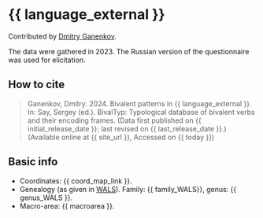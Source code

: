 # {{ language_external }}
Contributed by [Dmitry Ganenkov](https://www.leibniz-zas.de/en/personen/details/ganenkov-dmitry).

The data were gathered in 2023. The Russian version of the questionnaire was used for elicitation.

## How to cite
> Ganenkov, Dmitry. 2024. Bivalent patterns in {{ language_external }}. 
> In: Say, Sergey (ed.). BivalTyp: Typological database of bivalent verbs and their encoding frames. 
> (Data first published on {{ initial_release_date }}; last revised on {{ last_release_date }}.) 
> (Available online at {{ site_url }}, Accessed on {{ today }})

## Basic info
- Coordinates: {{ coord_map_link }}.
- Genealogy (as given in [WALS](https://wals.info/)). Family: {{ family_WALS}}, genus: {{ genus_WALS }}.
- Macro-area: {{ macroarea }}.


